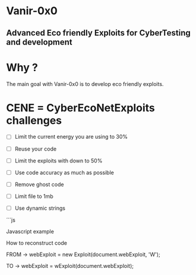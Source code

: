 # Vanir-0x0

## Advanced Eco friendly Exploits for CyberTesting and development

# Why ?
The main goal with Vanir-0x0 is to develop eco friendly exploits.

# CENE = CyberEcoNetExploits challenges

- [ ]  Limit the current energy you are using to 30%
- [ ]  Reuse your code
- [ ]  Limit the exploits with down to 50%
- [ ]  Use code accuracy as much as possible
- [ ]  Remove ghost code
- [ ]  Limit file to 1mb
- [ ]  Use dynamic strings


´´´js

Javascript example

How to reconstruct code

FROM -> webExploit = new Exploit(document.webExploit, 'W');  

TO -> webExploit = wExploit(document.webExploit);
            








